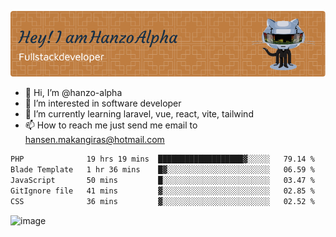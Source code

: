 ![Header](./github-header-image.png)

- 👋 Hi, I’m @hanzo-alpha
- 👀 I’m interested in software developer
- 🌱 I’m currently learning laravel, vue, react, vite, tailwind
- 📫 How to reach me just send me email to hansen.makangiras@hotmail.com 

<!---
hanzo-alpha/hanzo-alpha is a ✨ special ✨ repository because its `README.md` (this file) appears on your GitHub profile.
You can click the Preview link to take a look at your changes.
--->

<!--START_SECTION:waka-->

```txt
PHP              19 hrs 19 mins  ███████████████████▓░░░░░   79.14 %
Blade Template   1 hr 36 mins    █▓░░░░░░░░░░░░░░░░░░░░░░░   06.59 %
JavaScript       50 mins         █░░░░░░░░░░░░░░░░░░░░░░░░   03.47 %
GitIgnore file   41 mins         ▓░░░░░░░░░░░░░░░░░░░░░░░░   02.85 %
CSS              36 mins         ▓░░░░░░░░░░░░░░░░░░░░░░░░   02.52 %
```

<!--END_SECTION:waka-->

![image](https://github.com/hanzo-alpha/hanzo-alpha/assets/111342797/c4bd2977-6123-4017-8652-6e166259b484)

